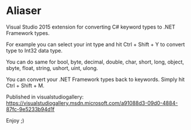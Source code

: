 # Aliaser
Visual Studio 2015 extension for converting C# keyword types to .NET Framework types.

For example you can select your int type and hit Ctrl + Shift + Y to convert type to Int32 data type.

You can do same for bool, byte, decimal, double, char, short, long, object, sbyte, float, string, ushort, uint, ulong.

You can convert your .NET Framework types back to keywords. Simply hit Ctrl + Shift + M.

Published in visualstudiogallery: https://visualstudiogallery.msdn.microsoft.com/a91088d3-09d0-4884-87fc-9e5233b94d1f

Enjoy ;)
